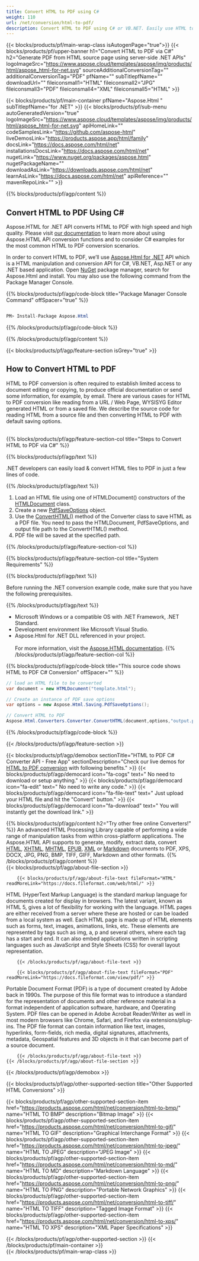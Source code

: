 ```yaml
---
title: Convert HTML to PDF using C#
weight: 110
url: /net/conversion/html-to-pdf/ 
description: Convert HTML to PDF using C# or VB.NET. Easily use HTML to PDF converter API within ASP.NET or any .NET application.
---
```


{{< blocks/products/pf/main-wrap-class isAutogenPage="true">}}
{{< blocks/products/pf/upper-banner h1="Convert HTML to PDF via C#" h2="Generate PDF from HTML source page using server-side .NET APIs"  logoImageSrc="https://www.aspose.cloud/templates/aspose/img/products/html/aspose_html-for-net.svg" sourceAdditionalConversionTag="" additionalConversionTag="PDF" pfName="" subTitlepfName="" downloadUrl="" fileiconsmall1="HTML" fileiconsmall2="JPG" fileiconsmall3="PDF" fileiconsmall4="XML" fileiconsmall5="HTML" >}}

{{< blocks/products/pf/main-container pfName="Aspose.Html " subTitlepfName="for .NET" >}}
{{< blocks/products/pf/sub-menu autoGeneratedVersion="true" logoImageSrc="https://www.aspose.cloud/templates/aspose/img/products/html/aspose_html-for-net.svg" apiHomeLink="" codeSamplesLink="https://github.com/aspose-html" liveDemosLink="https://products.aspose.app/html/family" docsLink="https://docs.aspose.com/html/net" installationsDocsLink="https://docs.aspose.com/html/net" nugetLink="https://www.nuget.org/packages/aspose.html" nugetPackageName="" downloadAsLink="https://downloads.aspose.com/html/net" learnAsLink="https://docs.aspose.com/html/net" apiReference="" mavenRepoLink="" >}}

{{% blocks/products/pf/agp/content  %}}

<h2><b>Convert HTML to PDF Using C# </b></h2>

Aspose.HTML for .NET API converts HTML to PDF with high speed and high quality. Please visit <a href="https://docs.aspose.com/html/net/converting-between-formats/html-to-pdf/" target="_blank"> our documentation</a>  to learn more about using Aspose.HTML API conversion functions and to consider C# examples for the most common HTML to PDF conversion scenarios.

In order to convert HTML to PDF, we’ll use [Aspose.Html for .NET](https://products.aspose.com/html/net)  API which is a HTML manipulation and conversion API for C#, VB.NET, Asp.NET or any .NET based application. Open  [NuGet](https://www.nuget.org/packages/aspose.html)  package manager, search for Aspose.Html and install. You may also use the following command from the Package Manager Console.

{{% blocks/products/pf/agp/code-block title="Package Manager Console Command" offSpacer="true" %}}

```cs

PM> Install-Package Aspose.Html
```

{{% /blocks/products/pf/agp/code-block %}}

{{% /blocks/products/pf/agp/content %}}

{{< blocks/products/pf/agp/feature-section isGrey="true" >}}

<h2><b>How to Convert HTML to PDF </b></h2>

HTML to PDF conversion is often required to establish limited access to document editing or copying, to produce official documentation or send some information, for example, by email. There are various cases for HTML to PDF conversion like reading from a URL / Web Page, WYSISYG Editor generated HTML or from a saved file. We describe the source code for reading HTML from a source file and then converting HTML to PDF with default saving options. </br></br>

{{% blocks/products/pf/agp/feature-section-col title="Steps to Convert HTML to PDF via C#" %}}

{{% blocks/products/pf/agp/text %}}

 .NET developers can easily load & convert HTML files to PDF in just a few lines of code.

{{% /blocks/products/pf/agp/text %}}

1.  Load an HTML file using one of HTMLDocument() constructors of the [HTMLDocument](https://apireference.aspose.com/html/net/aspose.html/htmldocument) class.
1.  Create a new [PdfSaveOptions](https://apireference.aspose.com/html/net/aspose.html.saving/pdfsaveoptions) object.
1.  Use the [ConvertHTML()](https://apireference.aspose.com/html/net/aspose.html.converters.converter/converthtml/methods/7) method of the Converter class to save HTML as a PDF file. You need to pass the HTMLDocument, PdfSaveOptions, and output file path to the ConvertHTML() method.
1.  PDF file will be saved at the specified path.

{{% /blocks/products/pf/agp/feature-section-col %}}

{{% blocks/products/pf/agp/feature-section-col title="System Requirements" %}}

{{% blocks/products/pf/agp/text %}}

 Before running the .NET conversion example code, make sure that you have the following prerequisites.

{{% /blocks/products/pf/agp/text %}}

- Microsoft Windows or a compatible OS with .NET Framework, .NET Standard.
- Development environment like Microsoft Visual Studio.
- Aspose.Html for .NET DLL referenced in your project.  </br></br>
For more information, visit the [Aspose.HTML documentation](https://docs.aspose.com/html/net/getting-started/system-requirements/).
{{% /blocks/products/pf/agp/feature-section-col %}}

{{% blocks/products/pf/agp/code-block title="This source code shows HTML to PDF C# Conversion" offSpacer="" %}}
```cs
// load an HTML file to be converted 
var document = new HTMLDocument("template.html"); 

// Create an instance of PDF save options 
var options = new Aspose.Html.Saving.PdfSaveOptions();

// Convert HTML to PDF 
Aspose.Html.Converters.Converter.ConvertHTML(document,options,"output.pdf");
```
{{% /blocks/products/pf/agp/code-block %}}

{{< /blocks/products/pf/agp/feature-section >}}    

<!-- aboutfile Starts -->

{{< blocks/products/pf/agp/demobox sectionTitle="HTML to PDF C# Converter API - Free App" sectionDescription="Check our live demos for [HTML to PDF conversion](https://products.aspose.app/html/conversion/html-to-pdf) with following benefits." >}}
        {{< blocks/products/pf/agp/democard icon="fa-cogs" text=" No need to download or setup anything." >}}
        {{< blocks/products/pf/agp/democard icon="fa-edit" text=" No need to write any code." >}}
        {{< blocks/products/pf/agp/democard icon="fa-file-text" text=" Just upload your HTML file and hit the \"Convert\" button." >}}
        {{< blocks/products/pf/agp/democard icon="fa-download" text=" You will instantly get the download link." >}}
		
{{% blocks/products/pf/agp/content h2="Try other free online Converters!" %}}
An advanced HTML Processing Library capable of performing a wide range of manipulation tasks from within cross-platform applications. The Aspose.HTML API supports to generate, modify, extract data, convert [HTML](https://products.aspose.app/html/conversion/html), [XHTML](https://products.aspose.app/html/conversion/xhtml), [MHTML](https://products.aspose.app/html/conversion/mhtml), [EPUB](https://products.aspose.app/html/conversion/epub), [XML](https://products.aspose.app/html/conversion/xml) or [Markdown](https://products.aspose.app/html/conversion/md) documents to PDF, XPS, DOCX, JPG, PNG, BMP, TIFF, GIFF, Markdown and other formats.
    {{% /blocks/products/pf/agp/content %}}    
    {{< blocks/products/pf/agp/about-file-section >}}
    

        {{< blocks/products/pf/agp/about-file-text fileFormat="HTML" readMoreLink="https://docs.fileformat.com/web/html/" >}}
HTML (HyperText Markup Language) is the standard markup language for documents created for display in browsers. The latest variant, known as HTML 5, gives a lot of flexibility for working with the language. HTML pages are either received from a server where these are hosted or can be loaded from a local system as well. Each HTML page is made up of HTML elements such as forms, text, images, animations, links, etc. These elements are represented by tags such as img, a, p and several others, where each tag has a start and end. It can also embed applications written in scripting languages such as JavaScript and Style Sheets (CSS) for overall layout representation.

        {{< /blocks/products/pf/agp/about-file-text >}}
    
        {{< blocks/products/pf/agp/about-file-text fileFormat="PDF" readMoreLink="https://docs.fileformat.com/view/pdf/" >}}
Portable Document Format (PDF) is a type of document created by Adobe back in 1990s. The purpose of this file format was to introduce a standard for the representation of documents and other reference material in a format independent of application software, hardware, and Operating System. PDF files can be opened in Adobe Acrobat Reader/Writer as well in most modern browsers like Chrome, Safari, and Firefox via extensions/plug-ins. The PDF file format can contain information like text, images, hyperlinks, form-fields, rich media, digital signatures, attachments, metadata, Geospatial features and 3D objects in it that can become part of a source document.

        {{< /blocks/products/pf/agp/about-file-text >}}    
    {{< /blocks/products/pf/agp/about-file-section >}}
{{< /blocks/products/pf/agp/demobox >}}

<!-- aboutfile Ends -->

{{< blocks/products/pf/agp/other-supported-section title="Other Supported HTML Conversions" >}}

{{< blocks/products/pf/agp/other-supported-section-item href="https://products.aspose.com/html/net/conversion/html-to-bmp/" name="HTML TO BMP" description="Bitmap Image" >}}
{{< blocks/products/pf/agp/other-supported-section-item href="https://products.aspose.com/html/net/conversion/html-to-gif/" name="HTML TO GIF" description="Graphical Interchange Format" >}}
{{< blocks/products/pf/agp/other-supported-section-item href="https://products.aspose.com/html/net/conversion/html-to-jpeg/" name="HTML TO JPEG" description="JPEG Image" >}}
{{< blocks/products/pf/agp/other-supported-section-item href="https://products.aspose.com/html/net/conversion/html-to-md/" name="HTML TO MD" description="Markdown Language" >}}
{{< blocks/products/pf/agp/other-supported-section-item href="https://products.aspose.com/html/net/conversion/html-to-png/" name="HTML TO PNG" description="Portable Network Graphics" >}}
{{< blocks/products/pf/agp/other-supported-section-item href="https://products.aspose.com/html/net/conversion/html-to-tiff/" name="HTML TO TIFF" description="Tagged Image Format" >}}
{{< blocks/products/pf/agp/other-supported-section-item href="https://products.aspose.com/html/net/conversion/html-to-xps/" name="HTML TO XPS" description="XML Paper Specifications" >}}

{{< /blocks/products/pf/agp/other-supported-section >}}
{{< /blocks/products/pf/main-container >}}    
{{< /blocks/products/pf/main-wrap-class >}}